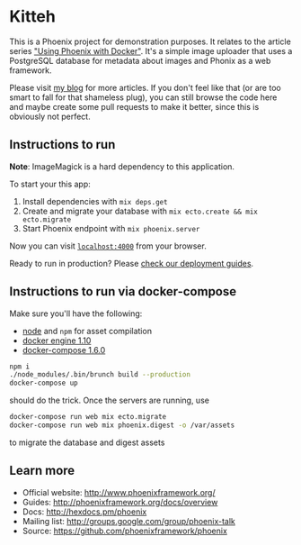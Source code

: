 # Kitteh

This is a Phoenix project for demonstration purposes. It relates to the article series ["Using Phoenix with Docker"](https://floriank.github.io/post/using-phoenix-with-docker-part-1-introduction/). It's a simple image uploader that uses a PostgreSQL database for metadata about images and Phonix as a web framework.

Please visit [my blog](https://floriank.github.io) for more articles. If you don't feel like that (or are too smart to fall for that shameless plug), you can still browse the code here and maybe create some pull requests to make it better, since this is obviously not perfect.

## Instructions to run

__Note__: ImageMagick is a hard dependency to this application.

To start your this app:

  1. Install dependencies with `mix deps.get`
  2. Create and migrate your database with `mix ecto.create && mix ecto.migrate`
  3. Start Phoenix endpoint with `mix phoenix.server`

Now you can visit [`localhost:4000`](http://localhost:4000) from your browser.

Ready to run in production? Please [check our deployment guides](http://www.phoenixframework.org/docs/deployment).

## Instructions to run via docker-compose

Make sure you'll have the following:

- [node](https://nodejs.org) and `npm` for asset compilation
- [docker engine 1.10](https://blog.docker.com/2016/02/docker-1-10/)
- [docker-compose 1.6.0](https://github.com/docker/compose/releases)

```bash
npm i
./node_modules/.bin/brunch build --production
docker-compose up
```

should do the trick. Once the servers are running, use

```bash
docker-compose run web mix ecto.migrate
docker-compose run web mix phoenix.digest -o /var/assets
```

to migrate the database and digest assets

## Learn more

  * Official website: http://www.phoenixframework.org/
  * Guides: http://phoenixframework.org/docs/overview
  * Docs: http://hexdocs.pm/phoenix
  * Mailing list: http://groups.google.com/group/phoenix-talk
  * Source: https://github.com/phoenixframework/phoenix
